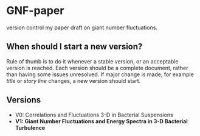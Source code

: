 # GNF-paper
version control my paper draft on giant number fluctuations. 

## When should I start a new version?

Rule of thumb is to do it whenever a stable version, or an acceptable version is reached. Each version should be a complete document, rather than having some issues unresolved. If major change is made, for example *title* or *story line* changes, a new version should start.


## Versions
- V0: Correlations and Fluctuations 3-D in Bacterial Suspensions
- **V1: Giant Number Fluctuations and Energy Spectra in 3-D Bacterial Turbulence**

